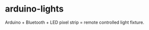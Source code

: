 arduino-lights
==============

Arduino + Bluetooth + LED pixel strip = remote controlled light fixture.
